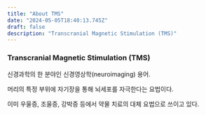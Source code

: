 ```yaml
---
title: "About TMS"
date: "2024-05-05T18:40:13.745Z"
draft: false
description: "Transcranial Magnetic Stimulation (TMS)"
---
```


### Transcranial Magnetic Stimulation (TMS)

신경과학의 한 분야인 신경영상학(neuroimaging) 용어.

머리의 특정 부위에 자기장을 통해 뇌세포를 자극한다는 요법이다. 

이미 우울증, 조울증, 강박증 등에서 약물 치료의 대체 요법으로 쓰이고 있다.